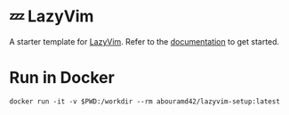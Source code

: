 # 💤 LazyVim

A starter template for [LazyVim](https://github.com/LazyVim/LazyVim).
Refer to the [documentation](https://lazyvim.github.io/installation) to get started.

# Run in Docker

```
docker run -it -v $PWD:/workdir --rm abouramd42/lazyvim-setup:latest
```
